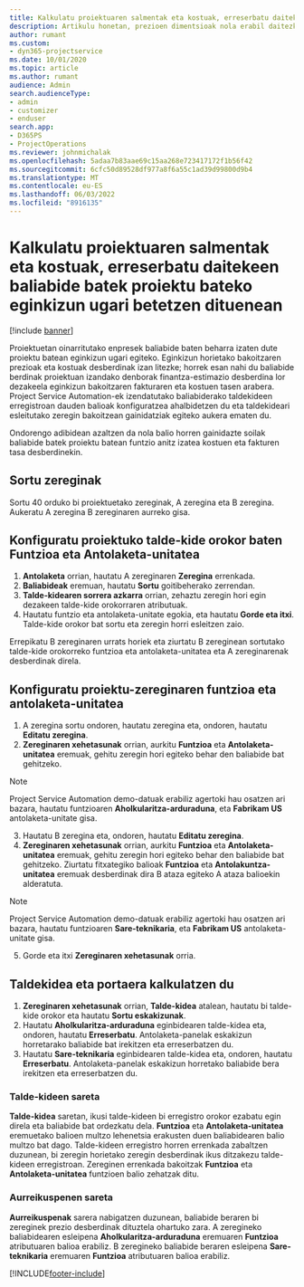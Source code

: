 ```yaml
---
title: Kalkulatu proiektuaren salmentak eta kostuak, erreserbatu daitekeen baliabide batek proiektu bateko eginkizun ugari betetzen dituenean
description: Artikulu honetan, prezioen dimentsioak nola erabil daitezkeen ematen da, prezioak finkatzea eta proiektu batean hainbat rol betetzen dituen baliabide baten kostuak kalkulatzeko.
author: rumant
ms.custom:
- dyn365-projectservice
ms.date: 10/01/2020
ms.topic: article
ms.author: rumant
audience: Admin
search.audienceType:
- admin
- customizer
- enduser
search.app:
- D365PS
- ProjectOperations
ms.reviewer: johnmichalak
ms.openlocfilehash: 5adaa7b83aae69c15aa268e723417172f1b56f42
ms.sourcegitcommit: 6cfc50d89528df977a8f6a55c1ad39d99800d9b4
ms.translationtype: MT
ms.contentlocale: eu-ES
ms.lasthandoff: 06/03/2022
ms.locfileid: "8916135"
---
```

# <a name="estimate-project-sales-and-costs-when-a-bookable-resource-fills-multiple-roles-for-a-project"></a>Kalkulatu proiektuaren salmentak eta kostuak, erreserbatu daitekeen baliabide batek proiektu bateko eginkizun ugari betetzen dituenean 

[!include [banner](../includes/psa-now-project-operations.md)]

Proiektuetan oinarritutako enpresek baliabide baten beharra izaten dute proiektu batean eginkizun ugari egiteko. Eginkizun horietako bakoitzaren prezioak eta kostuak desberdinak izan litezke; horrek esan nahi du baliabide berdinak proiektuan izandako denborak finantza-estimazio desberdina lor dezakeela eginkizun bakoitzaren fakturaren eta kostuen tasen arabera. Project Service Automation-ek izendatutako baliabiderako taldekideen erregistroan dauden balioak konfiguratzea ahalbidetzen du eta taldekideari esleitutako zeregin bakoitzean gainidatziak egiteko aukera ematen du.

Ondorengo adibidean azaltzen da nola balio horren gainidazte soilak baliabide batek proiektu batean funtzio anitz izatea kostuen eta fakturen tasa desberdinekin.

## <a name="create-tasks"></a>Sortu zereginak
Sortu 40 orduko bi proiektuetako zereginak, A zeregina eta B zeregina. Aukeratu A zeregina B zereginaren aurreko gisa.

## <a name="set-up-role-and-organization-unit-for-a-generic-project-team-member"></a>Konfiguratu proiektuko talde-kide orokor baten Funtzioa eta Antolaketa-unitatea

1. **Antolaketa** orrian, hautatu A zereginaren **Zeregina** errenkada. 
2. **Baliabideak** eremuan, hautatu **Sortu** goitibeherako zerrendan.
3. **Talde-kidearen sorrera azkarra** orrian, zehaztu zeregin hori egin dezakeen talde-kide orokorraren atributuak.
4. Hautatu funtzio eta antolaketa-unitate egokia, eta hautatu **Gorde eta itxi**. Talde-kide orokor bat sortu eta zeregin horri esleitzen zaio. 

Errepikatu B zereginaren urrats horiek eta ziurtatu B zereginean sortutako talde-kide orokorreko funtzioa eta antolaketa-unitatea eta A zereginarenak desberdinak direla. 

## <a name="set-up-role-and-organization-unit-for-a-project-task"></a>Konfiguratu proiektu-zereginaren funtzioa eta antolaketa-unitatea

1. A zeregina sortu ondoren, hautatu zeregina eta, ondoren, hautatu **Editatu zeregina**.
2. **Zereginaren xehetasunak** orrian, aurkitu **Funtzioa** eta **Antolaketa-unitatea** eremuak, gehitu zeregin hori egiteko behar den baliabide bat gehitzeko. 

  > [!NOTE]
  > Project Service Automation demo-datuak erabiliz agertoki hau osatzen ari bazara, hautatu funtzioaren **Aholkularitza-arduraduna**, eta **Fabrikam US** antolaketa-unitate gisa.

3. Hautatu B zeregina eta, ondoren, hautatu **Editatu zeregina**.
4. **Zereginaren xehetasunak** orrian, aurkitu **Funtzioa** eta **Antolaketa-unitatea** eremuak, gehitu zeregin hori egiteko behar den baliabide bat gehitzeko. Ziurtatu fitxategiko balioak **Funtzioa** eta **Antolakuntza-unitatea** eremuak desberdinak dira B ataza egiteko A ataza balioekin alderatuta. 

  > [!NOTE]
  > Project Service Automation demo-datuak erabiliz agertoki hau osatzen ari bazara, hautatu funtzioaren **Sare-teknikaria**, eta **Fabrikam US** antolaketa-unitate gisa.

5. Gorde eta itxi **Zereginaren xehetasunak** orria. 

## <a name="team-member-and-estimates-behavior"></a>Taldekidea eta portaera kalkulatzen du 

1. **Zereginaren xehetasunak** orrian, **Talde-kidea** atalean, hautatu bi talde-kide orokor eta hautatu **Sortu eskakizunak**. 
2. Hautatu **Aholkularitza-arduraduna** eginbidearen talde-kidea eta, ondoren, hautatu **Erreserbatu**. Antolaketa-panelak eskakizun horretarako baliabide bat irekitzen eta erreserbatzen du.
3. Hautatu **Sare-teknikaria** eginbidearen talde-kidea eta, ondoren, hautatu **Erreserbatu**. Antolaketa-panelak eskakizun horretako baliabide bera irekitzen eta erreserbatzen du.

### <a name="team-member-grid"></a>Talde-kideen sareta 
**Talde-kidea** saretan, ikusi talde-kideen bi erregistro orokor ezabatu egin direla eta baliabide bat ordezkatu dela. **Funtzioa** eta **Antolaketa-unitatea** eremuetako balioen multzo lehenetsia erakusten duen baliabidearen balio multzo bat dago.
Talde-kideen erregistro horren errenkada zabaltzen duzunean, bi zeregin horietako zeregin desberdinak ikus ditzakezu talde-kideen erregistroan. Zereginen errenkada bakoitzak **Funtzioa** eta **Antolaketa-unitatea** funtzioen balio zehatzak ditu. 

### <a name="estimates-grid"></a>Aurreikuspenen sareta 
**Aurreikuspenak** sarera nabigatzen duzunean, baliabide beraren bi zereginek prezio desberdinak dituztela ohartuko zara.
A zeregineko baliabidearen esleipena **Aholkularitza-arduraduna** eremuaren **Funtzioa** atributuaren balioa erabiliz. B zeregineko baliabide beraren esleipena **Sare-teknikaria** eremuaren **Funtzioa** atributuaren balioa erabiliz.



[!INCLUDE[footer-include](../includes/footer-banner.md)]

